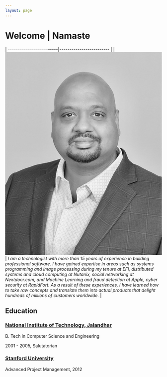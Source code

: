 ```yaml
---
layout: page
---
```


<h1> Welcome | Namaste </h1>

| -------------------------|------------------------- |
| ![Vinod Gupta](/assets/profile_pic.jpeg) | <i> I am a technologist with more than 15 years of experience in building professional software. I have gained expertise in areas such as systems programming and image processing during my tenure at EFI, distributed systems and cloud computing at Nutanix, social networking at Nextdoor.com, and Machine Learning and fraud detection at Apple, cyber security at RapidFort. As a result of these experiences, I have learned how to take raw concepts and translate them into actual products that delight hundreds of millions of customers worldwide. </i> |



## Education

### [National Institute of Technology, Jalandhar](https://www.nitj.ac.in/)

B. Tech in Computer Science and Engineering

2001 - 2005, Salutatorian

### [Stanford University](https://online.stanford.edu/advanced-project-management)

Advanced Project Management, 2012